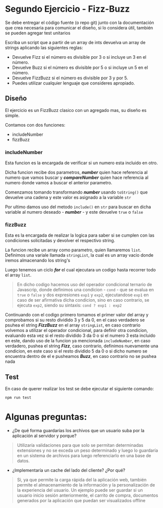 # Segundo Ejercicio - Fizz-Buzz

Se debe entregar el código fuente (o repo git) junto con la documentación que crea necesaria para comunicar el diseño, si lo considera útil, también se pueden agregar test unitarios

Escriba un script que a partir de un array de ints devuelva un array de strings aplicando las siguientes reglas:

-   Devuelve Fizz si el número es divisible por 3 o si incluye un 3 en el número.
-   Devuelve Buzz si el número es divisible por 5 o si incluye un 5 en el número.
-   Devuelve FizzBuzz si el número es divisible por 3 y por 5.
-   Puedes utilizar cualquier lenguaje que consideres apropiado.

## Diseño

El ejercicio es un FizzBuzz clasico con un agregado mas, su diseño es simple.

Contamos con dos funciones:

-   includeNumber
-   fizzBuzz

### includeNumber

Esta funcion es la encargada de verificar si un numero esta incluido en otro.

Dicha funcion recibe dos parametros, **_number_** quien hace referencia al numero que vamos buscar y **_compareNumber_** quien hace referencia al numero donde vamos a buscar el anterior parametro.

Comenzamos tomando transformando **_number_** usando `toString()` que devuelve una cadena y este valor es asignado a la variable `str`

Por ultimo damos uso del metodo `include()` en `str` para buscar en dicha variable al numero deseado - **_number_** - y este devuelve `true` o `false`

### fizzBuzz

Esta es la encargada de realizar la logica para saber si se cumplen con las condiciones solicitadas y devolver el respectivo string.

La funcion recibe un array como parametro, quien llamaremos `list`. Definimos una variale llamada `stringList`, la cual es un array vacio donde iremos almacenando los string's

Luego tenemos un ciclo **_for_** el cual ejecutara un codigo hasta recorrer todo el array `list`.

> En dicho codigo hacemos uso del operador condicional ternario de Javascrip, donde definimos una condicion - `cond` - que se evalua en `true` o `false` y dos expresiones `exp1` y `exp2`, ejecutandose `exp1` en caso de ser afirmativa dicha condicion, sino en caso contrario, se ejecuta `exp2`, siendo su sintaxis: `cond ? exp1 : exp2`

Continuando con el codigo primero tomamos el primer valor del array y comprobamos si su resto dividido 3 y 5 da 0, en el caso verdadero se psuhea el string **_FizzBuzz_** en el array `stringList`, en caso contrario volvemos a utilizar el operador condicional, para definir otra condicion, evaluando esta vez si el resto dividido 3 da 0 o si el numero 3 esta incluido en este, dando uso de la funcion ya mencionada `includeNumber`, en caso verdadero, pushea el string **_Fizz_**, caso contrario, definimos nuevamente una condicion, en este caso si el resto dividido 5 da 0 o si dicho numero se encuentra dentro de el e pusheamos **_Buzz_**, en caso contrario no se pushea nada

## Test

En caso de querer realizar los test se debe ejecutar el siguiente comando:

`npm run test`

# Algunas preguntas:

-   ¿De qué forma guardarías los archivos que un usuario suba por la aplicación al servidor y porque?

> Utilizaría validaciones para que solo se permitan determinadas extensiones y no se exceda un peso determinado y luego lo guardaría en un sistema de archivos para luego referenciarlo en una base de datos.

-   ¿Implementaría un cache del lado del cliente? ¿Por qué?

> Si, ya que permite la carga rápida del la aplicación web, también permite el almacenamiento de la información y la personalización de la experiencia del usuario. Un ejemplo puede ser guardar si un usuario inicio sesión anteriormente, el carrito de compra, documentos generados por la aplicación que puedan ser visualizados offline
